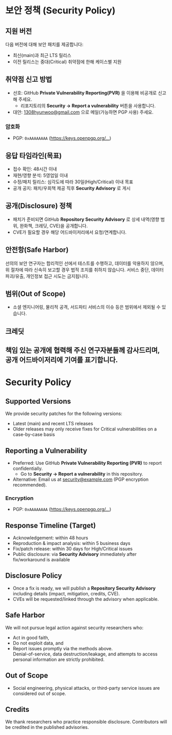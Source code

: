 # 보안 정책 (Security Policy)

## 지원 버전
다음 버전에 대해 보안 패치를 제공합니다:
- 최신(main)과 최근 LTS 릴리스
- 이전 릴리스는 중대(Critical) 취약점에 한해 케이스별 지원

## 취약점 신고 방법
- 선호: GitHub **Private Vulnerability Reporting(PVR)** 을 이용해 비공개로 신고해 주세요.
  - 리포지토리의 **Security → Report a vulnerability** 버튼을 사용합니다.
- 대안: 1308hyunwoo@gmail.com 으로 메일(가능하면 PGP 사용) 주세요.

### 암호화
- PGP: `0xAAAAAAAA` (https://keys.openpgp.org/…)

## 응답 타임라인(목표)
- 접수 확인: 48시간 이내
- 재현/영향 분석: 5영업일 이내
- 수정/패치 릴리스: 심각도에 따라 30일(High/Critical) 이내 목표
- 공개 공지: 패치/우회책 제공 직후 **Security Advisory** 로 게시

## 공개(Disclosure) 정책
- 패치가 준비되면 GitHub **Repository Security Advisory** 로 상세 내역(영향 범위, 완화책, 크레딧, CVE)을 공개합니다.
- CVE가 필요할 경우 해당 어드바이저리에서 요청/연계합니다.

## 안전항(Safe Harbor)
선의의 보안 연구자는 합리적인 선에서 테스트를 수행하고, 데이터를 악용하지 않으며, 위 절차에 따라 신속히 보고할 경우 법적 조치를 취하지 않습니다. 서비스 중단, 데이터 파괴/유출, 개인정보 접근 시도는 금지됩니다.

## 범위(Out of Scope)
- 소셜 엔지니어링, 물리적 공격, 서드파티 서비스의 이슈 등은 범위에서 제외될 수 있습니다.

## 크레딧
책임 있는 공개에 협력해 주신 연구자분들께 감사드리며, 공개 어드바이저리에 기여를 표기합니다.
---
# Security Policy

## Supported Versions
We provide security patches for the following versions:
- Latest (main) and recent LTS releases
- Older releases may only receive fixes for Critical vulnerabilities on a case-by-case basis

## Reporting a Vulnerability
- Preferred: Use GitHub **Private Vulnerability Reporting (PVR)** to report confidentially.  
  - Go to **Security → Report a vulnerability** in this repository.  
- Alternative: Email us at security@example.com (PGP encryption recommended).

### Encryption
- PGP: `0xAAAAAAAA` (https://keys.openpgp.org/…)

## Response Timeline (Target)
- Acknowledgement: within 48 hours  
- Reproduction & impact analysis: within 5 business days  
- Fix/patch release: within 30 days for High/Critical issues  
- Public disclosure: via **Security Advisory** immediately after fix/workaround is available  

## Disclosure Policy
- Once a fix is ready, we will publish a **Repository Security Advisory** including details (impact, mitigation, credits, CVE).  
- CVEs will be requested/linked through the advisory when applicable.  

## Safe Harbor
We will not pursue legal action against security researchers who:
- Act in good faith,  
- Do not exploit data, and  
- Report issues promptly via the methods above.  
Denial-of-service, data destruction/leakage, and attempts to access personal information are strictly prohibited.  

## Out of Scope
- Social engineering, physical attacks, or third-party service issues are considered out of scope.  

## Credits
We thank researchers who practice responsible disclosure. Contributors will be credited in the published advisories.
